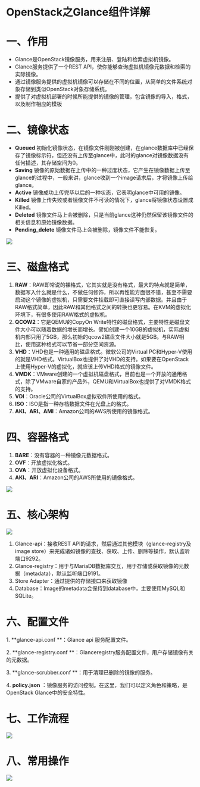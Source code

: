 # OpenStack之Glance组件详解

# 一、作用

- Glance是OpenStack镜像服务，用来注册、登陆和检索虚拟机镜像。
- Glance服务提供了一个REST API，使你能够查询虚拟机镜像元数据和检索的实际镜像。
- 通过镜像服务提供的虚拟机镜像可以存储在不同的位置，从简单的文件系统对象存储到类似OpenStack对象存储系统。
- 提供了对虚拟机部署的时候所能提供的镜像的管理，包含镜像的导入，格式，以及制作相应的模板

# 二、镜像状态

- **Queued**  初始化镜像状态，在镜像文件刚刚被创建，在glance数据库中已经保存了镜像标示符，但还没有上传至glance中，此时的glance对镜像数据没有任何描述，其存储空间为0。
- **Saving** 镜像的原始数据在上传中的一种过度状态，它产生在镜像数据上传至glance的过程中，一般来讲，glance收到一个image请求后，才将镜像上传给glance。
- **Active** 镜像成功上传完毕以后的一种状态，它表明glance中可用的镜像。
- **Killed**  镜像上传失败或者镜像文件不可读的情况下，glance将镜像状态设置成Killed。
- **Deleted**  镜像文件马上会被删除，只是当前glance这种仍然保留该镜像文件的相关信息和原始镜像数据。
- **Pending_delete**  镜像文件马上会被删除，镜像文件不能恢复。

![](assets/image-20221127212555207-20230610173810-ntq19dc.png)

# 三、磁盘格式

1. **RAW**：RAW即常说的裸格式，它其实就是没有格式，最大的特点就是简单，数据写入什么就是什么，不做任何修饰，所以再性能方面很不错，甚至不需要启动这个镜像的虚拟机，只需要文件挂载即可直接读写内部数据。并且由于RAW格式简单，因此RAW和其他格式之间的转换也更容易。在KVM的虚拟化环境下，有很多使用RAW格式的虚拟机。
2. **QCOW2**：它是QEMU的CopyOn Write特性的磁盘格式，主要特性是磁盘文件大小可以随着数据的增长而增长。譬如创建一个10GB的虚拟机，实际虚拟机内部只用了5GB，那么初始的qcow2磁盘文件大小就是5GB。与RAW相比，使用这种格式可以节省一部分空间资源。
3. **VHD**：VHD也是一种通用的磁盘格式。微软公司的Virtual PC和Hyper-V使用的就是VHD格式。VirtualBox也提供了对VHD的支持。如果要在OpenStack上使用Hyper-V的虚拟化，就应该上传VHD格式的镜像文件。
4. **VMDK**：VMware创建的一个虚拟机磁盘格式，目前也是一个开放的通用格式，除了VMware自家的产品外，QEMU和VirtualBox也提供了对VMDK格式的支持。
5. **VDI**：Oracle公司的VirtualBox虚拟软件所使用的格式。
6. **ISO**：ISO是指一种存档数据文件在光盘上的格式。
7. **AKI、ARI、AMI**：Amazon公司的AWS所使用的镜像格式。

# 四、容器格式

1. **BARE**：没有容器的一种镜像元数据格式。
2. **OVF**：开放虚拟化格式。
3. **OVA**：开放虚拟化设备格式。
4. **AKI、ARI**：Amazon公司的AWS所使用的镜像格式。

![](assets/image-20221127212602855-20230610173810-j8holh7.png)

# 五、核心架构

![](assets/image-20221127212609694-20230610173810-6j42e0g.png)

1. Glance-api：接收REST API的请求，然后通过其他模块（glance-registry及image store）来完成诸如镜像的查找、获取、上传、删除等操作，默认监听端口9292。
2. Glance-registry：用于与MariaDB数据库交互，用于存储或获取镜像的元数据（metadata），默认监听端口9191。
3. Store Adapter：通过提供的存储接口来获取镜像
4. Database：Image的metadata会保持到database中，主要使用MySQL和SQLite。

# 六、配置文件

1\. \*\*glance-api.conf \*\*：Glance api 服务配置文件。

2\. \*\*glance-registry.conf \*\*：Glanceregistry服务配置文件，用户存储镜像有关的元数据。

3. \*\*glance-scrubber.conf \*\*：用于清理已删除的镜像的服务。

4. **policy.json** ：镜像服务的访问控制。在这里，我们可以定义角色和策略，是OpenStack Glance中的安全特性。

# 七、工作流程

![](assets/image-20221127212616705-20230610173810-aaylylc.png)

# 八、常用操作

![](assets/image-20221127212623516-20230610173810-vv37rhc.png)

